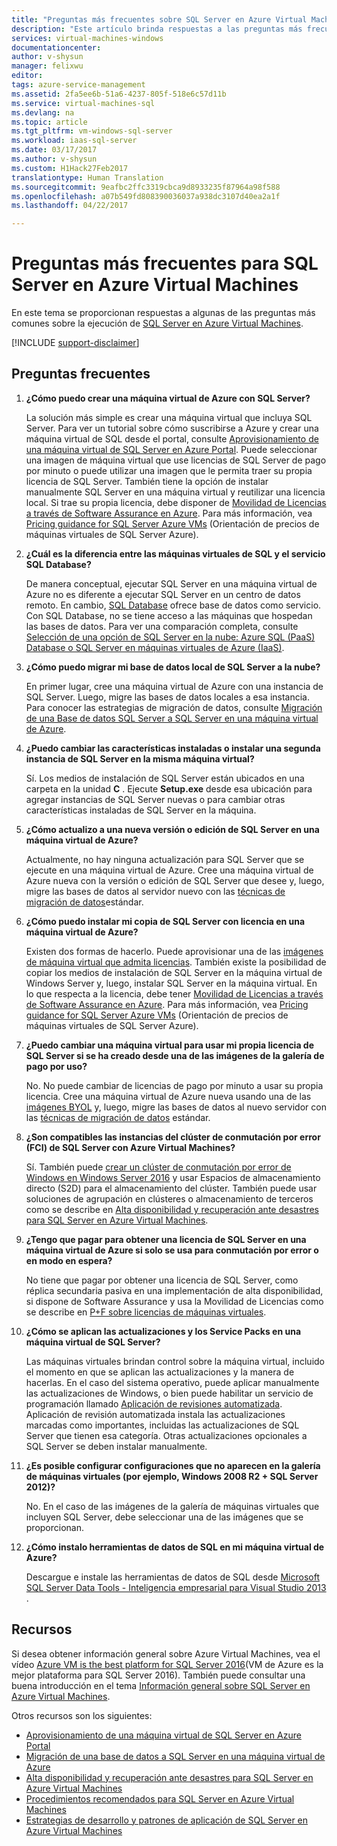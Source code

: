 ```yaml
---
title: "Preguntas más frecuentes sobre SQL Server en Azure Virtual Machines | Microsoft Docs"
description: "Este artículo brinda respuestas a las preguntas más frecuentes sobre cómo ejecutar SQL Server en Máquinas virtuales de Azure."
services: virtual-machines-windows
documentationcenter: 
author: v-shysun
manager: felixwu
editor: 
tags: azure-service-management
ms.assetid: 2fa5ee6b-51a6-4237-805f-518e6c57d11b
ms.service: virtual-machines-sql
ms.devlang: na
ms.topic: article
ms.tgt_pltfrm: vm-windows-sql-server
ms.workload: iaas-sql-server
ms.date: 03/17/2017
ms.author: v-shysun
ms.custom: H1Hack27Feb2017
translationtype: Human Translation
ms.sourcegitcommit: 9eafbc2ffc3319cbca9d8933235f87964a98f588
ms.openlocfilehash: a07b549fd808390036037a938dc3107d40ea2a1f
ms.lasthandoff: 04/22/2017

---
```

# <a name="frequently-asked-questions-for-sql-server-on-azure-virtual-machines"></a>Preguntas más frecuentes para SQL Server en Azure Virtual Machines
En este tema se proporcionan respuestas a algunas de las preguntas más comunes sobre la ejecución de [SQL Server en Azure Virtual Machines](https://azure.microsoft.com/services/virtual-machines/sql-server/).

[!INCLUDE [support-disclaimer](../../../../includes/support-disclaimer.md)]

## <a name="frequently-asked-questions"></a>Preguntas frecuentes
1. **¿Cómo puedo crear una máquina virtual de Azure con SQL Server?**
   
    La solución más simple es crear una máquina virtual que incluya SQL Server. Para ver un tutorial sobre cómo suscribirse a Azure y crear una máquina virtual de SQL desde el portal, consulte [Aprovisionamiento de una máquina virtual de SQL Server en Azure Portal](virtual-machines-windows-portal-sql-server-provision.md). Puede seleccionar una imagen de máquina virtual que use licencias de SQL Server de pago por minuto o puede utilizar una imagen que le permita traer su propia licencia de SQL Server. También tiene la opción de instalar manualmente SQL Server en una máquina virtual y reutilizar una licencia local. Si trae su propia licencia, debe disponer de [Movilidad de Licencias a través de Software Assurance en Azure](https://azure.microsoft.com/pricing/license-mobility/). Para más información, vea [Pricing guidance for SQL Server Azure VMs](virtual-machines-windows-sql-server-pricing-guidance.md) (Orientación de precios de máquinas virtuales de SQL Server Azure).

2. **¿Cuál es la diferencia entre las máquinas virtuales de SQL y el servicio SQL Database?**
   
    De manera conceptual, ejecutar SQL Server en una máquina virtual de Azure no es diferente a ejecutar SQL Server en un centro de datos remoto. En cambio, [SQL Database](../../../sql-database/sql-database-technical-overview.md) ofrece base de datos como servicio. Con SQL Database, no se tiene acceso a las máquinas que hospedan las bases de datos. Para ver una comparación completa, consulte [Selección de una opción de SQL Server en la nube: Azure SQL (PaaS) Database o SQL Server en máquinas virtuales de Azure (IaaS)](../../../sql-database/sql-database-paas-vs-sql-server-iaas.md).
3. **¿Cómo puedo migrar mi base de datos local de SQL Server a la nube?**
   
    En primer lugar, cree una máquina virtual de Azure con una instancia de SQL Server. Luego, migre las bases de datos locales a esa instancia. Para conocer las estrategias de migración de datos, consulte [Migración de una Base de datos SQL Server a SQL Server en una máquina virtual de Azure](virtual-machines-windows-migrate-sql.md).
4. **¿Puedo cambiar las características instaladas o instalar una segunda instancia de SQL Server en la misma máquina virtual?**
   
    Sí. Los medios de instalación de SQL Server están ubicados en una carpeta en la unidad **C** . Ejecute **Setup.exe** desde esa ubicación para agregar instancias de SQL Server nuevas o para cambiar otras características instaladas de SQL Server en la máquina.
5. **¿Cómo actualizo a una nueva versión o edición de SQL Server en una máquina virtual de Azure?**
   
    Actualmente, no hay ninguna actualización para SQL Server que se ejecute en una máquina virtual de Azure. Cree una máquina virtual de Azure nueva con la versión o edición de SQL Server que desee y, luego, migre las bases de datos al servidor nuevo con las [técnicas de migración de datos](virtual-machines-windows-migrate-sql.md)estándar.
6. **¿Cómo puedo instalar mi copia de SQL Server con licencia en una máquina virtual de Azure?**
   
    Existen dos formas de hacerlo. Puede aprovisionar una de las [imágenes de máquina virtual que admita licencias](virtual-machines-windows-sql-server-iaas-overview.md#BYOL). También existe la posibilidad de copiar los medios de instalación de SQL Server en la máquina virtual de Windows Server y, luego, instalar SQL Server en la máquina virtual. En lo que respecta a la licencia, debe tener [Movilidad de Licencias a través de Software Assurance en Azure](https://azure.microsoft.com/pricing/license-mobility/). Para más información, vea [Pricing guidance for SQL Server Azure VMs](virtual-machines-windows-sql-server-pricing-guidance.md) (Orientación de precios de máquinas virtuales de SQL Server Azure).

7. **¿Puedo cambiar una máquina virtual para usar mi propia licencia de SQL Server si se ha creado desde una de las imágenes de la galería de pago por uso?**

    No. No puede cambiar de licencias de pago por minuto a usar su propia licencia. Cree una máquina virtual de Azure nueva usando una de las [imágenes BYOL](virtual-machines-windows-sql-server-iaas-overview.md#BYOL) y, luego, migre las bases de datos al nuevo servidor con las [técnicas de migración de datos](virtual-machines-windows-migrate-sql.md) estándar.

7. **¿Son compatibles las instancias del clúster de conmutación por error (FCI) de SQL Server con Azure Virtual Machines?**

   Sí. También puede [crear un clúster de conmutación por error de Windows en Windows Server 2016](virtual-machines-windows-portal-sql-create-failover-cluster.md) y usar Espacios de almacenamiento directo (S2D) para el almacenamiento del clúster. También puede usar soluciones de agrupación en clústeres o almacenamiento de terceros como se describe en [Alta disponibilidad y recuperación ante desastres para SQL Server en Azure Virtual Machines](virtual-machines-windows-sql-high-availability-dr.md#azure-only-high-availability-solutions).

7. **¿Tengo que pagar para obtener una licencia de SQL Server en una máquina virtual de Azure si solo se usa para conmutación por error o en modo en espera?**
   
    No tiene que pagar por obtener una licencia de SQL Server, como réplica secundaria pasiva en una implementación de alta disponibilidad, si dispone de Software Assurance y usa la Movilidad de Licencias como se describe en [P+F sobre licencias de máquinas virtuales](http://azure.microsoft.com/pricing/licensing-faq/).
    
8. **¿Cómo se aplican las actualizaciones y los Service Packs en una máquina virtual de SQL Server?**
   
    Las máquinas virtuales brindan control sobre la máquina virtual, incluido el momento en que se aplican las actualizaciones y la manera de hacerlas. En el caso del sistema operativo, puede aplicar manualmente las actualizaciones de Windows, o bien puede habilitar un servicio de programación llamado [Aplicación de revisiones automatizada](virtual-machines-windows-sql-automated-patching.md). Aplicación de revisión automatizada instala las actualizaciones marcadas como importantes, incluidas las actualizaciones de SQL Server que tienen esa categoría. Otras actualizaciones opcionales a SQL Server se deben instalar manualmente.
9. **¿Es posible configurar configuraciones que no aparecen en la galería de máquinas virtuales (por ejemplo, Windows 2008 R2 + SQL Server 2012)?**
   
    No. En el caso de las imágenes de la galería de máquinas virtuales que incluyen SQL Server, debe seleccionar una de las imágenes que se proporcionan.
10. **¿Cómo instalo herramientas de datos de SQL en mi máquina virtual de Azure?**
    
     Descargue e instale las herramientas de datos de SQL desde [Microsoft SQL Server Data Tools - Inteligencia empresarial para Visual Studio 2013 ](https://www.microsoft.com/en-us/download/details.aspx?id=42313).

## <a name="resources"></a>Recursos
Si desea obtener información general sobre Azure Virtual Machines, vea el vídeo [Azure VM is the best platform for SQL Server 2016](https://channel9.msdn.com/Events/DataDriven/SQLServer2016/Azure-VM-is-the-best-platform-for-SQL-Server-2016)(VM de Azure es la mejor plataforma para SQL Server 2016). También puede consultar una buena introducción en el tema [Información general sobre SQL Server en Azure Virtual Machines](virtual-machines-windows-sql-server-iaas-overview.md).

Otros recursos son los siguientes:

* [Aprovisionamiento de una máquina virtual de SQL Server en Azure Portal](virtual-machines-windows-portal-sql-server-provision.md)
* [Migración de una base de datos a SQL Server en una máquina virtual de Azure](virtual-machines-windows-migrate-sql.md)
* [Alta disponibilidad y recuperación ante desastres para SQL Server en Azure Virtual Machines](virtual-machines-windows-sql-high-availability-dr.md)
* [Procedimientos recomendados para SQL Server en Azure Virtual Machines](virtual-machines-windows-sql-performance.md)
* [Estrategias de desarrollo y patrones de aplicación de SQL Server en Azure Virtual Machines](virtual-machines-windows-sql-server-app-patterns-dev-strategies.md)


